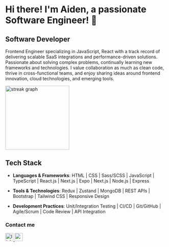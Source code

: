 <h1 align="left">Hi there! I'm Aiden, a passionate Software Engineer! 👋</h1> 

Software Developer
------------------

Frontend Engineer specializing in JavaScript, React with a track record of delivering scalable SaaS integrations and performance-driven solutions. Passionate about solving complex problems, continually learning new frameworks and technologies. I value collaboration as much as clean code, thrive in cross-functional teams, and enjoy sharing ideas around frontend innovation, cloud technologies, and emerging tools.


<div align="left">
  <img src="https://streak-stats.demolab.com?user=aidenshaw07&locale=en&mode=weekly&theme=dracula&hide_border=false&border_radius=3&order=3" height="200" alt="streak graph"  />
</div>


## Tech Stack

- **Languages & Frameworks**: HTML | CSS | Sass/SCSS | JavaScript | TypeScript | React.js | Next.js | Expo | Next.js | Node.js | Express

- **Tools & Technologies**: Redux | Zustand | MongoDB | REST APIs | Bootstrap | Tailwind CSS | Responsive Design

- **Development Practices**: Unit/Integration Testing | CI/CD | Git/GitHub | Agile/Scrum | Code Review | API Integration


### Contact me

<div align="left">
  <a href="https://www.linkedin.com/in/aidenshaw/" target="_blank">
    <img src="https://img.shields.io/static/v1?message=LinkedIn&logo=linkedin&label=&color=0077B5&logoColor=white&labelColor=&style=for-the-badge" height="25" alt="linkedin logo"  />
  </a>
  <a href="aidenshaw.leo@gmail.com" target="_blank">
    <img src="https://img.shields.io/static/v1?message=Gmail&logo=gmail&label=&color=D14836&logoColor=white&labelColor=&style=for-the-badge" height="25" alt="gmail logo"  />
  </a>
</div>
